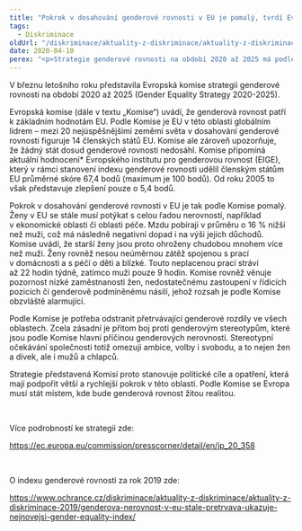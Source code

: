 ```yaml
---
title: "Pokrok v dosahování genderové rovnosti v EU je pomalý, tvrdí Evropská komise"
tags:
  - Diskriminace
oldUrl: "/diskriminace/aktuality-z-diskriminace/aktuality-z-diskriminace-2020/pokrok-v-dosahovani-genderove-rovnosti-v-eu-je-pomaly-tvrdi-evropska-komise/"
date: 2020-04-10
perex: "<p>Strategie genderové rovnosti na období 2020 až 2025 má podle Evropské komise přispět k většímu a rychlejšímu pokroku.</p>"
---
```


<!-- imported from the old website -->

<p>V březnu letošního roku představila Evropská komise strategii genderové rovnosti na období 2020 až 2025 (Gender Equality Strategy 2020-2025). </p> <p>Evropská komise (dále v textu „Komise“) uvádí, že genderová rovnost patří k základním hodnotám EU. Podle Komise je EU v této oblasti globálním lídrem – mezi 20 nejúspěšnějšími zeměmi světa v dosahování genderové rovnosti figuruje 14 členských států EU. Komise ale zároveň upozorňuje, že žádný stát dosud genderové rovnosti nedosáhl. Komise připomíná aktuální hodnocení* Evropského institutu pro genderovou rovnost (EIGE), který v rámci stanovení indexu genderové rovnosti udělil členským státům EU průměrné skóre 67,4 bodů (maximum je 100 bodů). Od roku 2005 to však představuje zlepšení pouze o 5,4 bodů.</p> <p>Pokrok v dosahování genderové rovnosti v EU je tak podle Komise pomalý. Ženy v EU se stále musí potýkat s celou řadou nerovností, například v ekonomické oblasti či oblasti péče. Mzdu pobírají v průměru o 16 % nižší než muži, což má následně negativní dopad i na výši jejich důchodů. Komise uvádí, že starší ženy jsou proto ohroženy chudobou mnohem více než muži. Ženy rovněž nesou neúměrnou zátěž spojenou s prací v domácnosti a s péčí o děti a blízké. Touto neplacenou prací stráví až 22 hodin týdně, zatímco muži pouze 9 hodin. Komise rovněž věnuje pozornost nízké zaměstnanosti žen, nedostatečnému zastoupení v řídicích pozicích či genderově podmíněnému násilí, jehož rozsah je podle Komise obzvláště alarmující.</p> <p>Podle Komise je potřeba odstranit přetrvávající genderové rozdíly ve všech oblastech. Zcela zásadní je přitom boj proti genderovým stereotypům, které jsou podle Komise hlavní příčinou genderových nerovností. Stereotypní očekávání společnosti totiž omezují ambice, volby i svobodu, a to nejen žen a dívek, ale i mužů a chlapců. </p> <p>Strategie představená Komisí proto stanovuje politické cíle a opatření, která mají podpořit větší a rychlejší pokrok v této oblasti. Podle Komise se Evropa musí stát místem, kde bude genderová rovnost žitou realitou.</p> <p> </p> <p>Více podrobností ke strategii zde:</p> <p><a href="https://ec.europa.eu/commission/presscorner/detail/en/ip_20_358" target="_blank">https://ec.europa.eu/commission/presscorner/detail/en/ip_20_358</a></p> <p> </p> <p>O indexu genderové rovnosti za rok 2019 zde:</p> <p><a href="https://www.ochrance.cz/diskriminace/aktuality-z-diskriminace/aktuality-z-diskriminace-2019/genderova-nerovnost-v-eu-stale-pretrvava-ukazuje-nejnovejsi-gender-equality-index/">https://www.ochrance.cz/diskriminace/aktuality-z-diskriminace/aktuality-z-diskriminace-2019/genderova-nerovnost-v-eu-stale-pretrvava-ukazuje-nejnovejsi-gender-equality-index/</a></p>
